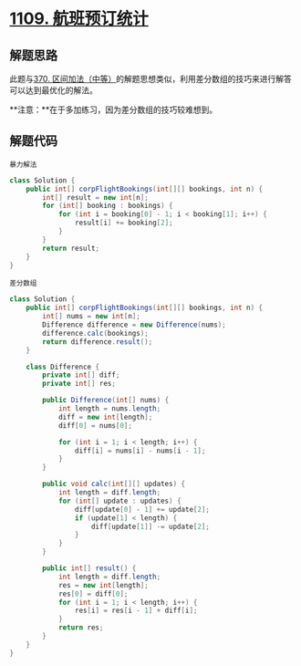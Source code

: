 # [1109. 航班预订统计](https://leetcode-cn.com/problems/corporate-flight-bookings/)

## 解题思路

此题与[370. 区间加法（中等）](https://leetcode-cn.com/problems/range-addition/)的解题思想类似，利用差分数组的技巧来进行解答可以达到最优化的解法。

**注意：**在于多加练习，因为差分数组的技巧较难想到。

## 解题代码

`暴力解法`

```java
class Solution {
    public int[] corpFlightBookings(int[][] bookings, int n) {
        int[] result = new int[n];
        for (int[] booking : bookings) {
            for (int i = booking[0] - 1; i < booking[1]; i++) {
                result[i] += booking[2];
            }
        }
        return result;
    }
}
```

`差分数组`

```java
class Solution {
    public int[] corpFlightBookings(int[][] bookings, int n) {
        int[] nums = new int[n];
        Difference difference = new Difference(nums);
        difference.calc(bookings);
        return difference.result();
    }

    class Difference {
        private int[] diff;
        private int[] res;

        public Difference(int[] nums) {
            int length = nums.length;
            diff = new int[length];
            diff[0] = nums[0];

            for (int i = 1; i < length; i++) {
                diff[i] = nums[i] - nums[i - 1];
            }
        }

        public void calc(int[][] updates) {
            int length = diff.length;
            for (int[] update : updates) {
                diff[update[0] - 1] += update[2];
                if (update[1] < length) {
                    diff[update[1]] -= update[2];
                }
            }
        }

        public int[] result() {
            int length = diff.length;
            res = new int[length];
            res[0] = diff[0];
            for (int i = 1; i < length; i++) {
                res[i] = res[i - 1] + diff[i];
            }
            return res;
        }
    }
}
```

